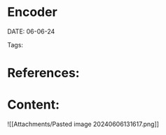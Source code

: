 
# Encoder


DATE:  06-06-24


Tags:

# References:




# Content:

![[Attachments/Pasted image 20240606131617.png]]

